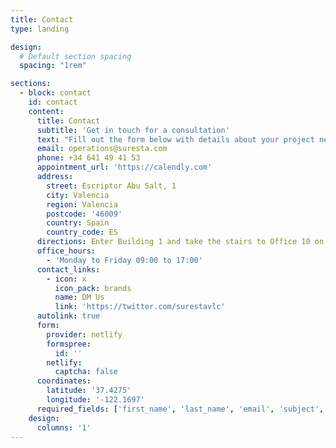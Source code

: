 ```yaml
---
title: Contact
type: landing

design:
  # Default section spacing
  spacing: "1rem"

sections:
  - block: contact
    id: contact
    content:
      title: Contact
      subtitle: 'Get in touch for a consultation'
      text: "Fill out the form below with details about your project needs, and we'll contact you to schedule a consultation"
      email: operations@suresta.com
      phone: +34 641 49 41 53
      appointment_url: 'https://calendly.com'
      address:
        street: Escriptor Abu Salt, 1
        city: Valencia
        region: Valencia
        postcode: '46009'
        country: Spain
        country_code: ES
      directions: Enter Building 1 and take the stairs to Office 10 on Floor 2
      office_hours:
        - 'Monday to Friday 09:00 to 17:00'
      contact_links:
        - icon: x
          icon_pack: brands
          name: DM Us
          link: 'https://twitter.com/surestavlc'
      autolink: true
      form:
        provider: netlify
        formspree:
          id: ''
        netlify:
          captcha: false
      coordinates:
        latitude: '37.4275'
        longitude: '-122.1697'
      required_fields: ['first_name', 'last_name', 'email', 'subject', 'message', 'company', 'project_details']
    design:
      columns: '1'
---
```

